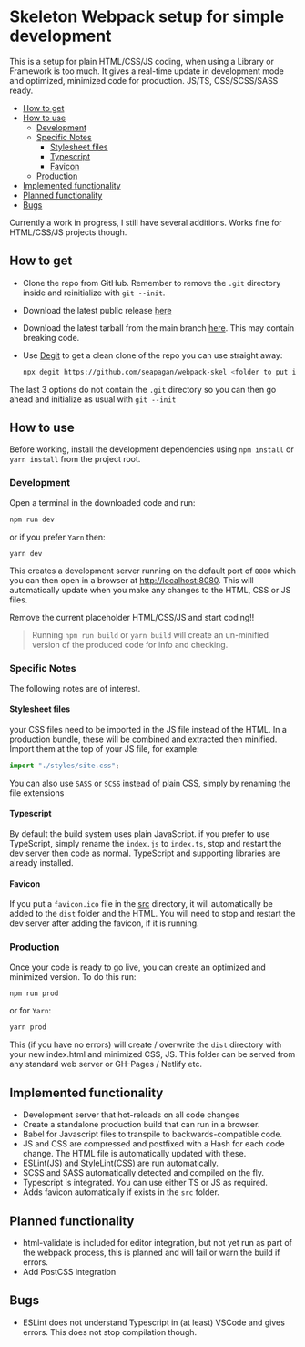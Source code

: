 # Skeleton Webpack setup for simple development <!-- omit in toc -->

This is a setup for plain HTML/CSS/JS coding, when using a Library or Framework
is too much. It gives a real-time update in development mode and optimized,
minimized code for production. JS/TS, CSS/SCSS/SASS ready.

- [How to get](#how-to-get)
- [How to use](#how-to-use)
  - [Development](#development)
  - [Specific Notes](#specific-notes)
    - [Stylesheet files](#stylesheet-files)
    - [Typescript](#typescript)
    - [Favicon](#favicon)
  - [Production](#production)
- [Implemented functionality](#implemented-functionality)
- [Planned functionality](#planned-functionality)
- [Bugs](#bugs)

Currently a work in progress, I still have several additions. Works fine for
HTML/CSS/JS projects though.

## How to get

- Clone the repo from GitHub. Remember to remove the `.git` directory inside and
reinitialize with `git --init`.
- Download the latest public release [here](https://github.com/seapagan/webpack-skel/releases/latest)
- Download the latest tarball from the main branch
  [here](https://github.com/seapagan/webpack-skel/tarballs/main). This may
  contain breaking code.
- Use [Degit](https://github.com/Rich-Harris/degit) to get a clean clone of the
  repo you can use straight away:

  ```bash
  npx degit https://github.com/seapagan/webpack-skel <folder to put it>
  ```

The last 3 options do not contain the `.git` directory so you can then go ahead
and initialize as usual with `git --init`

## How to use

Before working, install the development dependencies using `npm install` or
`yarn install` from the project root.

### Development

Open a terminal in the downloaded code and run:

```bash
npm run dev
```

or if you prefer `Yarn` then:

```bash
yarn dev
```

This creates a development server running on the default port of `8080` which
you can then open in a browser at <http://localhost:8080>. This will
automatically update when you make any changes to the HTML, CSS or JS files.

Remove the current placeholder HTML/CSS/JS and start coding!!

> Running `npm run build` or `yarn build` will create an un-minified version of
> the produced code for info and checking.

### Specific Notes

The following notes are of interest.

#### Stylesheet files

your CSS files need to be imported in the JS file instead of the HTML. In a
production bundle, these will be combined and extracted then minified. Import
them at the top of your JS file, for example:

```javascript
import "./styles/site.css";
```

You can also use `SASS` or `SCSS` instead of plain CSS, simply by renaming the
file extensions

#### Typescript

By default the build system uses plain JavaScript. if you prefer to use
TypeScript, simply rename the `index.js` to `index.ts`, stop and restart the dev
server then code as normal.
TypeScript and supporting libraries are already installed.

#### Favicon

If you put a `favicon.ico` file in the [src](src) directory, it will
automatically be added to the `dist` folder and the HTML. You will need to stop
and restart the dev server after adding the favicon, if it is running.

### Production

Once your code is ready to go live, you can create an optimized and minimized
version. To do this run:

```bash
npm run prod
```

or for `Yarn`:

```bash
yarn prod
```

This (if you have no errors) will create / overwrite the `dist` directory with
your new index.html and minimized CSS, JS. This folder can be served from any
standard web server or GH-Pages / Netlify etc.

## Implemented functionality

- Development server that hot-reloads on all code changes
- Create a standalone production build that can run in a browser.
- Babel for Javascript files to transpile to backwards-compatible code.
- JS and CSS are compressed and postfixed with a Hash for each code change. The
  HTML file is automatically updated with these.
- ESLint(JS) and StyleLint(CSS) are run automatically.
- SCSS and SASS automatically detected and compiled on the fly.
- Typescript is integrated. You can use either TS or JS as required.
- Adds favicon automatically if exists in the `src` folder.

## Planned functionality

- html-validate is included for editor integration, but not yet run
  as part of the webpack process, this is planned and will fail or warn the
  build if errors.
- Add PostCSS integration

## Bugs

- ESLint does not understand Typescript in (at least) VSCode and gives errors.
  This does not stop compilation though.
